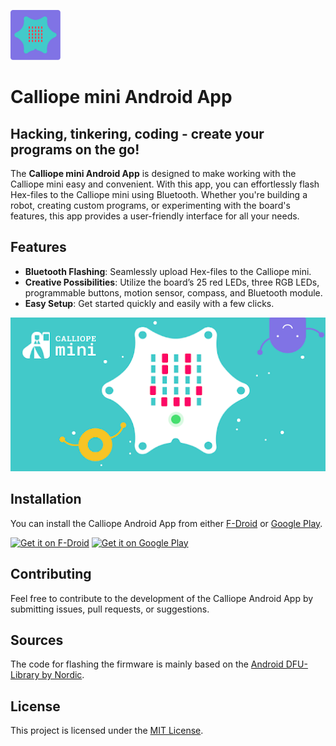 

<img src="metadata/en-US/images/icon.png"
     alt="Calliope App Icon"
     height="80">

# Calliope mini Android App
## Hacking, tinkering, coding - create your programs on the go!

The **Calliope mini Android App** is designed to make working with the Calliope mini easy and convenient. With this app, you can effortlessly flash Hex-files to the Calliope mini using Bluetooth. Whether you're building a robot, creating custom programs, or experimenting with the board's features, this app provides a user-friendly interface for all your needs.

## Features
- **Bluetooth Flashing**: Seamlessly upload Hex-files to the Calliope mini.
- **Creative Possibilities**: Utilize the board’s 25 red LEDs, three RGB LEDs, programmable buttons, motion sensor, compass, and Bluetooth module.
- **Easy Setup**: Get started quickly and easily with a few clicks.

<img src="metadata/en-US/images/featureGraphic.png"
     alt="App Banner Graphic">

## Installation

You can install the Calliope Android App from either [F-Droid](https://f-droid.org/packages/cc.calliope.mini/) or [Google Play](https://play.google.com/store/apps/details?id=cc.calliope.mini).

[<img src="https://fdroid.gitlab.io/artwork/badge/get-it-on.png"
     alt="Get it on F-Droid"
     height="80">](https://f-droid.org/packages/cc.calliope.mini/)
[<img src="https://play.google.com/intl/en_us/badges/images/generic/en-play-badge.png"
     alt="Get it on Google Play"
     height="80">](https://play.google.com/store/apps/details?id=cc.calliope.mini)


## Contributing

Feel free to contribute to the development of the Calliope Android App by submitting issues, pull requests, or suggestions.

## Sources
The code for flashing the firmware is mainly based on the [Android DFU-Library by Nordic](https://github.com/NordicSemiconductor/Android-DFU-Library).

## License

This project is licensed under the [MIT License](LICENSE).
